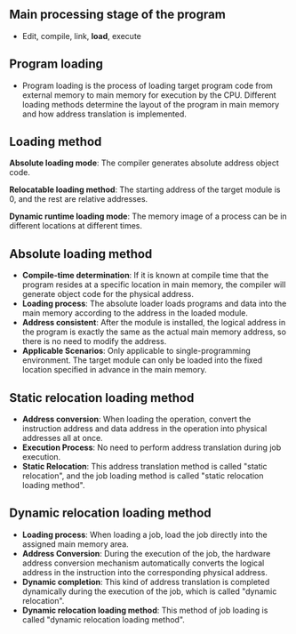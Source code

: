 ## Main processing stage of the program
- Edit, compile, link, **load**, execute

## Program loading
- Program loading is the process of loading target program code from external memory to main memory for execution by the CPU. Different loading methods determine the layout of the program in main memory and how address translation is implemented.

## Loading method

 **Absolute loading mode**: The compiler generates absolute address object code.

 **Relocatable loading method**: The starting address of the target module is 0, and the rest are relative addresses.

 **Dynamic runtime loading mode**: The memory image of a process can be in different locations at different times.

## Absolute loading method

- **Compile-time determination**: If it is known at compile time that the program resides at a specific location in main memory, the compiler will generate object code for the physical address.
- **Loading process**: The absolute loader loads programs and data into the main memory according to the address in the loaded module.
- **Address consistent**: After the module is installed, the logical address in the program is exactly the same as the actual main memory address, so there is no need to modify the address.
- **Applicable Scenarios**: Only applicable to single-programming environment. The target module can only be loaded into the fixed location specified in advance in the main memory.

## Static relocation loading method
- **Address conversion**: When loading the operation, convert the instruction address and data address in the operation into physical addresses all at once.
- **Execution Process**: No need to perform address translation during job execution.
- **Static Relocation**: This address translation method is called "static relocation", and the job loading method is called "static relocation loading method".

## Dynamic relocation loading method
- **Loading process**: When loading a job, load the job directly into the assigned main memory area.
- **Address Conversion**: During the execution of the job, the hardware address conversion mechanism automatically converts the logical address in the instruction into the corresponding physical address.
- **Dynamic completion**: This kind of address translation is completed dynamically during the execution of the job, which is called "dynamic relocation".
- **Dynamic relocation loading method**: This method of job loading is called "dynamic relocation loading method".